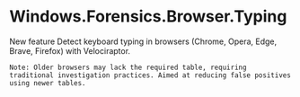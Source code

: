 # Windows.Forensics.Browser.Typing

 New feature Detect keyboard typing in browsers (Chrome, Opera, Edge, Brave, Firefox) with Velociraptor.

    Note: Older browsers may lack the required table, requiring traditional investigation practices. Aimed at reducing false positives using newer tables.